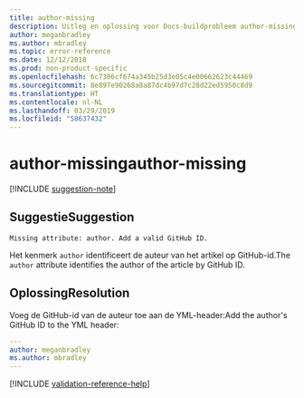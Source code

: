 ```yaml
---
title: author-missing
description: Uitleg en oplossing voor Docs-buildprobleem author-missing.
author: meganbradley
ms.author: mbradley
ms.topic: error-reference
ms.date: 12/12/2018
ms.prod: non-product-specific
ms.openlocfilehash: 6c7306cf674a345b25d3e05c4e00662623c44469
ms.sourcegitcommit: 8e897e90268a8a87dc4b97d7c28d22ed5950c8d9
ms.translationtype: HT
ms.contentlocale: nl-NL
ms.lasthandoff: 03/29/2019
ms.locfileid: "58637432"
---
```

# <a name="author-missing"></a><span data-ttu-id="5c423-103">author-missing</span><span class="sxs-lookup"><span data-stu-id="5c423-103">author-missing</span></span>

[!INCLUDE [suggestion-note](includes/suggestion-note.md)]

## <a name="suggestion"></a><span data-ttu-id="5c423-104">Suggestie</span><span class="sxs-lookup"><span data-stu-id="5c423-104">Suggestion</span></span>

`Missing attribute: author. Add a valid GitHub ID.`

<span data-ttu-id="5c423-105">Het kenmerk `author` identificeert de auteur van het artikel op GitHub-id.</span><span class="sxs-lookup"><span data-stu-id="5c423-105">The `author` attribute identifies the author of the article by GitHub ID.</span></span> 

## <a name="resolution"></a><span data-ttu-id="5c423-106">Oplossing</span><span class="sxs-lookup"><span data-stu-id="5c423-106">Resolution</span></span>

<span data-ttu-id="5c423-107">Voeg de GitHub-id van de auteur toe aan de YML-header:</span><span class="sxs-lookup"><span data-stu-id="5c423-107">Add the author's GitHub ID to the YML header:</span></span>

```yml
---
author: meganbradley
ms.author: mbradley
---
```

<!--make sure to add this file to your includes folder and verify the path-->
[!INCLUDE [validation-reference-help](includes/validation-reference-help.md)]